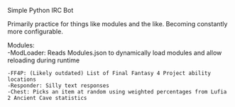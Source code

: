 Simple Python IRC Bot

Primarily practice for things like modules and the like. Becoming constantly more configurable.

Modules:  
    -ModLoader: Reads Modules.json to dynamically load modules and allow reloading during runtime
    
    -FF4P: (Likely outdated) List of Final Fantasy 4 Project ability locations  
    -Responder: Silly text responses  
    -Chest: Picks an item at random using weighted percentages from Lufia 2 Ancient Cave statistics  
